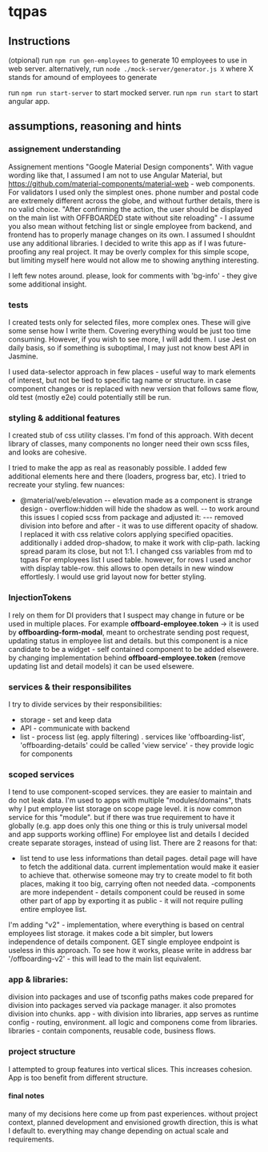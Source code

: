 # tqpas
## Instructions
(otpional) run `npm run gen-employees` to generate 10 employees to use in web server.
alternatively, run `node ./mock-server/generator.js X` where X stands for amound of employees to generate

run `npm run start-server` to start mocked server.
run `npm run start` to start angular app.



## assumptions, reasoning and hints

### assignement understanding
Assignement mentions "Google Material Design components". With vague wording like that, I assumed I am not to use Angular Material, but https://github.com/material-components/material-web - web components.
For validators I used only the simplest ones. phone number and postal code are extremely different across the globe, and without further details, there is no valid choice.
"After confirming the action, the user should be displayed on the main list with OFFBOARDED state without site reloading" - I assume you also mean without fetching list or single employee from backend, and frontend has to properly manage changes on its own.
I assumed I shouldnt use any additional libraries.
I decided to write this app as if I was future-proofing any real project. It may be overly complex for this simple scope, but limiting myself here would not allow me to showing anything interesting.

I left few notes around. please, look for comments with 'bg-info' - they give some additional insight.

### tests
I created tests only for selected files, more complex ones. These will give some sense how I write them. Covering everything would be just too time consuming. However, if you wish to see more, I will add them.
I use Jest on daily basis, so if something is suboptimal, I may just not know best API in Jasmine.

I used data-selector approach in few places - useful way to mark elements of interest, but not be tied to specific tag name or structure. in case component changes or is replaced with new version that follows same flow, old test (mostly e2e) could potentially still be run.

### styling & additional features
I created stub of css utility classes. I'm fond of this approach. With decent library of classes, many components no longer need their own scss files, and looks are cohesive.

I tried to make the app as real as reasonably possible. I added few additional elements here and there (loaders, progress bar, etc).
I tried to recreate your styling. few nuances:
- @material/web/elevation
-- elevation made as a component is strange design - overflow:hidden will hide the shadow as well.
-- to work around this issues I copied scss from package and adjusted it:
--- removed division into before and after - it was to use different opacity of shadow. I replaced it with css relative colors applying specified opacities. additionally i added drop-shadow, to make it work with clip-path. lacking spread param its close, but not 1:1. I changed css variables from md to tqpas
For employees list I used table. however, for rows I used anchor with display table-row. this allows to open details in new window effortlesly. I would use grid layout now for better styling. 

### InjectionTokens 
I rely on them for DI providers that I suspect may change in future or be used in multiple places. For example **offboard-employee.token** -> it is used by **offboarding-form-modal**, meant to orchestrate sending post request, updating status in employee list and details. but this component is a nice candidate to be a widget - self contained component to be added elsewere. by changing implementation behind **offboard-employee.token** (remove updating list and detail models) it can be used elsewere.

### services & their responsibilites
I try to divide services by their responsibilities:
- storage - set and keep data
- API - communicate with backend
- list - process list (eg. apply filtering) . services like 'offboarding-list', 'offboarding-details' could be called 'view service' - they provide logic for components

### scoped services
I tend to use component-scoped services. they are easier to maintain and do not leak data. I'm used to apps with multiple "modules/domains", thats why I put employee list storage on scope page level. it is now common service for this "module". but if there was true requirement to have it globally (e.g. app does only this one thing or this is truly universal model and app supports working offline)
For employee list and details I decided create separate storages, instead of using list. There are 2 reasons for that:
- list tend to use less informations than detail pages. detail page will have to fetch the additional data. current implementation would make it easier to achieve that. otherwise someone may try to create model to fit both places, making it too big, carrying often not needed data.
-components are more independent - details component could be reused in some other part of app by exporting it as public - it will not require pulling entire employee list.

I'm adding "v2" - implementation, where everything is based on central employees list storage. it makes code a bit simpler, but lowers independence of details component. GET single employee endpoint is useless in this approach. To see how it works, please write in address bar '/offboarding-v2' - this will lead to the main list equivalent.

### app & libraries:
division into packages and use of tsconfig paths makes code prepared for division into packages served via package manager. it also promotes division into chunks.
app - with division into libraries, app serves as runtime config - routing, environment. all logic and componens come from libraries.
libraries - contain components, reusable code, business flows.

### project structure
I attempted to group features into vertical slices. This increases cohesion. App is too benefit from different structure.


#### final notes
many of my decisions here come up from past experiences. without project context, planned development and envisioned growth direction, this is what I default to. everything may change depending on actual scale and requirements. 